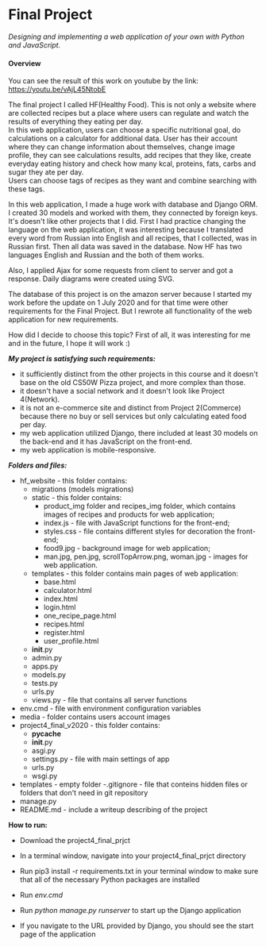 # Final Project

*Designing and implementing a web application of your own with Python and JavaScript.*

#### Overview

You can see the result of this work on youtube by the link: 
https://youtu.be/vAjL45NtobE

The final project I called HF(Healthy Food). This is not only a website where are collected recipes but a place where users can regulate and watch the results of everything they eating per day.  
In this web application, users can choose a specific nutritional goal, do calculations on a calculator for additional data. User has their account where they can change information about themselves, change image profile, they can see calculations results, add recipes that they like, create everyday eating history and check how many kcal, proteins, fats, carbs and sugar they ate per day.  
Users can choose tags of recipes as they want and combine searching with these tags.

In this web application, I made a huge work with database and Django ORM. I created 30 models and worked with them, they connected by foreign keys. It's doesn't like other projects that I did. First I had practice changing the language on the web application, it was interesting because I translated every word from Russian into English and all recipes, that I collected, was in Russian first. Then all data was saved in the database. Now HF has two languages English and Russian and the both of them works. 

Also, I applied Ajax for some requests from client to server and got a response.
Daily diagrams were created using SVG.

The database of this project is on the amazon server because I started my work before the update on 1 July 2020 and for that time were other requirements for the Final Project. But I rewrote all functionality of the web application for new requirements.

How did I decide to choose this topic? First of all, it was interesting for me and in the future, I hope it will work :)

***My project is satisfying such requirements:***
-  it sufficiently distinct from the other projects in this course and it doesn't base on the old CS50W Pizza project, and more complex than those.
-  it doesn't have a social network and it doesn't look like Project 4(Network). 
-   it is not an e-commerce site and distinct from Project 2(Commerce) because there no buy or sell services but only calculating eated food per day.
-  my web application utilized Django, there included at least 30 models on the back-end and it has JavaScript on the front-end.
- my web application is mobile-responsive.

***Folders and files:***
- hf_website - this folder contains:
	- migrations (models migrations)
	- static - this folder contains:
		- product_img folder and recipes_img folder, which contains images of recipes and products for web application;
		- index.js - file with JavaScript functions for the front-end;
		- styles.css - file contains different styles for decoration the front-end;
		- food9.jpg - background image for web application;
		- man.jpg, pen.jpg, scrollTopArrow.png, woman.jpg - images for web application.
	- templates - this folder contains main pages of web application:
		- base.html
		- calculator.html
		- index.html
		- login.html
		- one_recipe_page.html
		- recipes.html
		- register.html
		- user_profile.html
	- __init__.py
	- admin.py
	- apps.py
	- models.py
	- tests.py
	- urls.py
	- views.py - file that contains all server functions
- env.cmd - file with environment configuration variables
- media - folder contains users account images
- project4_final_v2020 - this folder contains:
	- __pycache__
	- __init__.py
	- asgi.py
	- settings.py - file with main settings of app
	- urls.py
	- wsgi.py
- templates - empty folder
-.gitignore - file that conteins hidden files or folders that don't need in git repository
- manage.py
- README.md - include a writeup describing of the project  

**How to run:**

- Download the project4_final_prjct

- In a terminal window, navigate into your project4_final_prjct directory

- Run pip3 install -r requirements.txt in your terminal window to make sure that all of the necessary Python packages are installed

- Run _env.cmd_

- Run _python manage.py runserver_ to start up the Django application

- If you navigate to the URL provided by Django, you should see the start page of the application